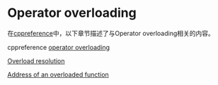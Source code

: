 # Operator overloading

在[cppreference](https://en.cppreference.com/w/)中，以下章节描述了与Operator overloading相关的内容。

cppreference [operator overloading](https://en.cppreference.com/w/cpp/language/operators)

[Overload resolution](https://en.cppreference.com/w/cpp/language/overload_resolution)

[Address of an overloaded function](https://en.cppreference.com/w/cpp/language/overloaded_address)